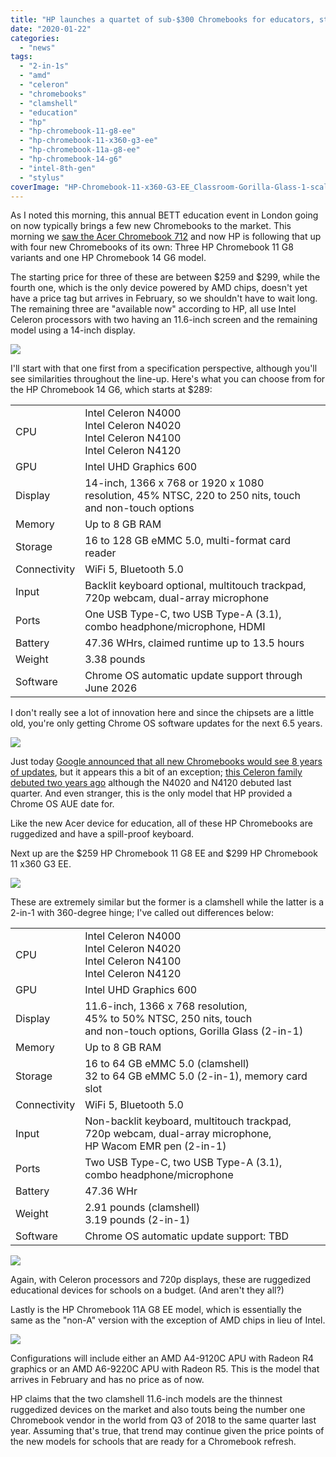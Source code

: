 ```yaml
---
title: "HP launches a quartet of sub-$300 Chromebooks for educators, students, and front-line workers"
date: "2020-01-22"
categories: 
  - "news"
tags: 
  - "2-in-1s"
  - "amd"
  - "celeron"
  - "chromebooks"
  - "clamshell"
  - "education"
  - "hp"
  - "hp-chromebook-11-g8-ee"
  - "hp-chromebook-11-x360-g3-ee"
  - "hp-chromebook-11a-g8-ee"
  - "hp-chromebook-14-g6"
  - "intel-8th-gen"
  - "stylus"
coverImage: "HP-Chromebook-11-x360-G3-EE_Classroom-Gorilla-Glass-1-scaled.jpg"
---
```


As I noted this morning, this annual BETT education event in London going on now typically brings a few new Chromebooks to the market. This morning we [saw the Acer Chromebook 712](https://www.aboutchromebooks.com/news/acer-chromebook-712-with-32-display-and-ruggedized-features-announced-for-education-market/) and now HP is following that up with four new Chromebooks of its own: Three HP Chromebook 11 G8 variants and one HP Chromebook 14 G6 model.

The starting price for three of these are between $259 and $299, while the fourth one, which is the only device powered by AMD chips, doesn't yet have a price tag but arrives in February, so we shouldn't have to wait long. The remaining three are "available now" according to HP, all use Intel Celeron processors with two having an 11.6-inch screen and the remaining model using a 14-inch display.

![](images/HP-Chromebook-14-G6_Chalkboard-Gray_Front-Right-scaled-e1579646014989-1024x684.jpg)

I'll start with that one first from a specification perspective, although you'll see similarities throughout the line-up. Here's what you can choose from for the HP Chromebook 14 G6, which starts at $289:

<table class=""><tbody><tr><td>CPU</td><td>Intel Celeron N4000<br>Intel Celeron N4020<br>Intel Celeron N4100<br>Intel Celeron N4120</td></tr><tr><td>GPU</td><td>Intel UHD Graphics 600</td></tr><tr><td>Display</td><td>14-inch, 1366 x 768 or 1920 x 1080<br>resolution, 45% NTSC, 220 to 250 nits, touch<br>and non-touch options</td></tr><tr><td>Memory</td><td>Up to 8 GB RAM</td></tr><tr><td>Storage</td><td>16 to 128 GB eMMC 5.0, multi-format card reader</td></tr><tr><td>Connectivity</td><td>WiFi 5, Bluetooth 5.0</td></tr><tr><td>Input</td><td>Backlit keyboard optional, multitouch trackpad,<br>720p webcam, dual-array microphone</td></tr><tr><td>Ports</td><td>One USB Type-C, two USB Type-A (3.1),<br>combo headphone/microphone, HDMI</td></tr><tr><td>Battery</td><td>47.36 WHrs, claimed runtime up to 13.5 hours</td></tr><tr><td>Weight</td><td>3.38 pounds</td></tr><tr><td>Software</td><td>Chrome OS automatic update support through<br>June 2026</td></tr></tbody></table>

I don't really see a lot of innovation here and since the chipsets are a little old, you're only getting Chrome OS software updates for the next 6.5 years.

![](images/HP-Chromebook-14-G6_Chalkboard-Gray_Front-Left-scaled-e1579646122431-1024x640.jpg)

Just today [Google announced that all new Chromebooks would see 8 years of updates](https://www.aboutchromebooks.com/news/google-announces-8-years-of-chrome-os-software-updates-aue-for-new-chromebooks/), but it appears this a bit of an exception; [this Celeron family debuted two years ago](https://ark.intel.com/content/www/us/en/ark/products/128988/intel-celeron-processor-n4000-4m-cache-up-to-2-60-ghz.html) although the N4020 and N4120 debuted last quarter. And even stranger, this is the only model that HP provided a Chrome OS AUE date for.

Like the new Acer device for education, all of these HP Chromebooks are ruggedized and have a spill-proof keyboard.

Next up are the $259 HP Chromebook 11 G8 EE and $299 HP Chromebook 11 x360 G3 EE.

![](images/HP-Chromebook-11-G8-EE_Sage-Green_Front-scaled-e1579647250158-1024x734.jpg)

These are extremely similar but the former is a clamshell while the latter is a 2-in-1 with 360-degree hinge; I've called out differences below:

<table class=""><tbody><tr><td>CPU</td><td>Intel Celeron N4000<br>Intel Celeron N4020<br>Intel Celeron N4100<br>Intel Celeron N4120</td></tr><tr><td>GPU</td><td>Intel UHD Graphics 600</td></tr><tr><td>Display</td><td>11.6-inch, 1366 x 768 resolution,<br>45% to 50% NTSC, 250 nits, touch<br>and non-touch options, Gorilla Glass (2-in-1)</td></tr><tr><td>Memory</td><td>Up to 8 GB RAM</td></tr><tr><td>Storage</td><td>16 to 64 GB eMMC 5.0 (clamshell)<br>32 to 64 GB eMMC 5.0 (2-in-1), memory card slot</td></tr><tr><td>Connectivity</td><td>WiFi 5, Bluetooth 5.0</td></tr><tr><td>Input</td><td>Non-backlit keyboard, multitouch trackpad,<br>720p webcam, dual-array microphone,<br>HP Wacom EMR pen (2-in-1)</td></tr><tr><td>Ports</td><td>Two USB Type-C, two USB Type-A (3.1),<br>combo headphone/microphone</td></tr><tr><td>Battery</td><td>47.36 WHr</td></tr><tr><td>Weight</td><td>2.91 pounds (clamshell)<br>3.19 pounds (2-in-1)</td></tr><tr><td>Software</td><td>Chrome OS automatic update support: TBD</td></tr></tbody></table>

![](images/HP-Chromebook-11-x360-G3-EE_Dusk-Blue_Tablet-1024x870.jpg)

Again, with Celeron processors and 720p displays, these are ruggedized educational devices for schools on a budget. (And aren't they all?)

Lastly is the HP Chromebook 11A G8 EE model, which is essentially the same as the "non-A" version with the exception of AMD chips in lieu of Intel.

![](images/HP-Chromebook-11A-G8-EE_Pebble-Gray_Rear-Left-scaled-e1579647651558-1024x662.jpg)

Configurations will include either an AMD A4-9120C APU with Radeon R4 graphics or an AMD A6-9220C APU with Radeon R5. This is the model that arrives in February and has no price as of now.

HP claims that the two clamshell 11.6-inch models are the thinnest ruggedized devices on the market and also touts being the number one Chromebook vendor in the world from Q3 of 2018 to the same quarter last year. Assuming that's true, that trend may continue given the price points of the new models for schools that are ready for a Chromebook refresh.
